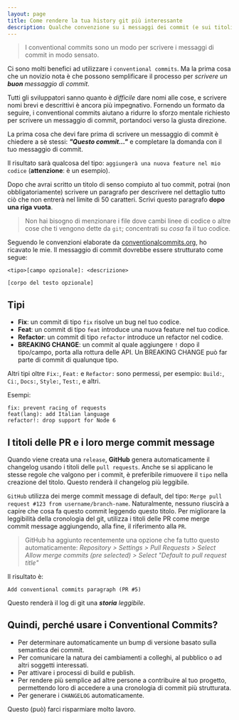 ```yaml
---
layout: page
title: Come rendere la tua history git più interessante
description: Qualche convenzione su i messaggi dei commit (e sui titoli delle PR)
---
```


> I conventional commits sono un modo per scrivere i messaggi di commit in modo sensato.

Ci sono molti benefici ad utilizzare i `conventional commits`. Ma la prima cosa che un novizio nota è che possono semplificare il processo per _scrivere un **buon** messaggio di commit_.

Tutti gli sviluppatori sanno quanto è _difficile_ dare nomi alle cose, e scrivere nomi brevi e descrittivi è ancora più impegnativo. Fornendo un formato da seguire, i conventional commits aiutano a ridurre lo sforzo mentale richiesto per scrivere un messaggio di commit, portandoci verso la giusta direzione.

La prima cosa che devi fare prima di scrivere un messaggio di commit è chiedere a sè stessi: **_"Questo commit..."_** e completare la domanda con il tuo messaggio di commit.

Il risultato sarà qualcosa del tipo: `aggiungerà una nuova feature nel mio codice` (**attenzione**: è un esempio).

Dopo che avrai scritto un titolo di senso compiuto al tuo commit, potrai (non obbligatoriamente) scrivere un paragrafo per descrivere nel dettaglio tutto ciò che non entrerà nel limite di 50 caratteri.
Scrivi questo paragrafo **dopo una riga vuota**.

> Non hai bisogno di menzionare i file dove cambi linee di codice o altre cose che ti vengono dette da `git`; concentrati su _cosa_ fa il tuo codice.

Seguendo le convenzioni elaborate da [conventionalcommits.org](https://www.conventionalcommits.org/), ho ricavato le mie.
Il messaggio di commit dovrebbe essere strutturato come segue:

```
<tipo>[campo opzionale]: <descrizione>

[corpo del testo opzionale]

```

## Tipi

- **Fix**: un commit di tipo `fix` risolve un bug nel tuo codice.
- **Feat**: un commit di tipo `feat` introduce una nuova feature nel tuo codice.
- **Refactor**: un commit di tipo `refactor` introduce un refactor nel codice.
- **BREAKING CHANGE**: un commit al quale aggiungere `!` dopo il tipo/campo, porta alla rottura delle API. Un BREAKING CHANGE può far parte di commit di qualunque tipo.

Altri tipi oltre `Fix:`, `Feat:` e `Refactor:` sono permessi, per esempio: `Build:`, `Ci:`, `Docs:`, `Style:`, `Test:`, e altri.

Esempi:

```
fix: prevent racing of requests
feat(lang): add Italian language
refactor!: drop support for Node 6
```

## I titoli delle PR e i loro merge commit message

Quando viene creata una `release`, **GitHub** genera automaticamente il changelog usando i titoli delle `pull requests`.
Anche se si applicano le stesse regole che valgono per i commit, è preferibile rimuovere il `tipo` nella creazione del titolo. Questo renderà il changelog più leggibile.

`GitHub` utilizza dei merge commit message di default, del tipo: `Merge pull request #123 from username/branch-name`.
Naturalmente, nessuno riuscirà a capire che cosa fa questo commit leggendo questo titolo.
Per migliorare la leggibilità della cronologia del git, utilizza i titoli delle PR come merge commit message aggiungendo, alla fine, il riferimento alla `PR`.

> GitHub ha aggiunto recentemente una opzione che fa tutto questo automaticamente: _Repository > Settings > Pull Requests > Select Allow merge commits (pre selected) > Select "Default to pull request title"_

Il risultato è:

`Add conventional commits paragraph (PR #5)`

Questo renderà il log di git una _**storia** leggibile_.

## Quindi, perché usare i Conventional Commits?

- Per determinare automaticamente un bump di versione basato sulla semantica dei commit.
- Per comunicare la natura dei cambiamenti a colleghi, al pubblico o ad altri soggetti interessati.
- Per attivare i processi di build e publish.
- Per rendere più semplice ad altre persone a contribuire al tuo progetto, permettendo loro di accedere a una cronologia di commit più strutturata.
- Per generare i `CHANGELOG` automaticamente.

Questo (può) farci risparmiare molto lavoro.
